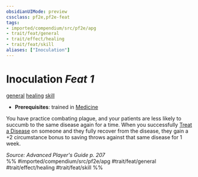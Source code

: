 ```yaml
---
obsidianUIMode: preview
cssclass: pf2e,pf2e-feat
tags:
- imported/compendium/src/pf2e/apg
- trait/feat/general
- trait/effect/healing
- trait/feat/skill
aliases: ["Inoculation"]
---
```

# Inoculation  *Feat 1*  
[general](general.md)  [healing](healing.md)  [skill](skill.md)  

- **Prerequisites**: trained in [Medicine](../skills.md#Medicine)

You have practice combating plague, and your patients are less likely to succumb to the same disease again for a time. When you successfully [Treat a Disease](treat-disease.md) on someone and they fully recover from the disease, they gain a +2 circumstance bonus to saving throws against that same disease for 1 week.

*Source: Advanced Player's Guide p. 207*  
%% #imported/compendium/src/pf2e/apg #trait/feat/general #trait/effect/healing #trait/feat/skill %%
